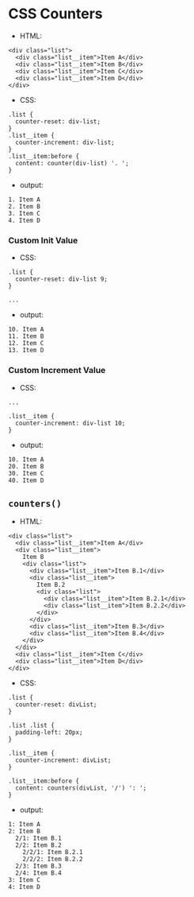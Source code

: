 # CSS Counters

* HTML:

```
<div class="list">
  <div class="list__item">Item A</div>
  <div class="list__item">Item B</div>
  <div class="list__item">Item C</div>
  <div class="list__item">Item D</div>
</div>
```

* CSS:

```
.list {
  counter-reset: div-list;
}
.list__item {
  counter-increment: div-list;
}
.list__item:before {
  content: counter(div-list) '. ';
}
```

* output:

```
1. Item A
2. Item B
3. Item C
4. Item D
```

### Custom Init Value

* CSS:

```
.list {
  counter-reset: div-list 9;
}

...
```

* output:

```
10. Item A
11. Item B
12. Item C
13. Item D
```

### Custom Increment Value

* CSS:

```
...

.list__item {
  counter-increment: div-list 10;
}
```

* output:

```
10. Item A
20. Item B
30. Item C
40. Item D
```

## `counters()`

* HTML:

```
<div class="list">
  <div class="list__item">Item A</div>
  <div class="list__item">
    Item B
    <div class="list">
      <div class="list__item">Item B.1</div>
      <div class="list__item">
        Item B.2
        <div class="list">
          <div class="list__item">Item B.2.1</div>
          <div class="list__item">Item B.2.2</div>
        </div>
      </div>
      <div class="list__item">Item B.3</div>
      <div class="list__item">Item B.4</div>
    </div>
  </div>
  <div class="list__item">Item C</div>
  <div class="list__item">Item D</div>
</div>
```

* CSS:

```
.list {
  counter-reset: divList;
}

.list .list {
  padding-left: 20px;
}

.list__item {
  counter-increment: divList;
}

.list__item:before {
  content: counters(divList, '/') ': ';
}
```

* output:

```
1: Item A
2: Item B
  2/1: Item B.1
  2/2: Item B.2
    2/2/1: Item B.2.1
    2/2/2: Item B.2.2
  2/3: Item B.3
  2/4: Item B.4
3: Item C
4: Item D
```